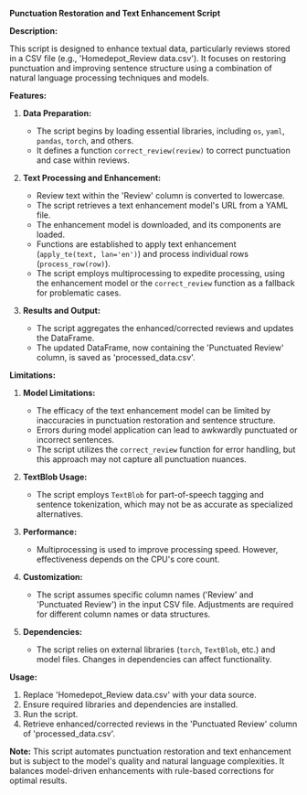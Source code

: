 **Punctuation Restoration and Text Enhancement Script**

**Description:**

This script is designed to enhance textual data, particularly reviews stored in a CSV file (e.g., 'Homedepot_Review data.csv'). It focuses on restoring punctuation and improving sentence structure using a combination of natural language processing techniques and models.

**Features:**

1. **Data Preparation:**
   - The script begins by loading essential libraries, including `os`, `yaml`, `pandas`, `torch`, and others.
   - It defines a function `correct_review(review)` to correct punctuation and case within reviews.

2. **Text Processing and Enhancement:**
   - Review text within the 'Review' column is converted to lowercase.
   - The script retrieves a text enhancement model's URL from a YAML file.
   - The enhancement model is downloaded, and its components are loaded.
   - Functions are established to apply text enhancement (`apply_te(text, lan='en')`) and process individual rows (`process_row(row)`).
   - The script employs multiprocessing to expedite processing, using the enhancement model or the `correct_review` function as a fallback for problematic cases.

3. **Results and Output:**
   - The script aggregates the enhanced/corrected reviews and updates the DataFrame.
   - The updated DataFrame, now containing the 'Punctuated Review' column, is saved as 'processed_data.csv'.

**Limitations:**

1. **Model Limitations:**
   - The efficacy of the text enhancement model can be limited by inaccuracies in punctuation restoration and sentence structure.
   - Errors during model application can lead to awkwardly punctuated or incorrect sentences.
   - The script utilizes the `correct_review` function for error handling, but this approach may not capture all punctuation nuances.

2. **TextBlob Usage:**
   - The script employs `TextBlob` for part-of-speech tagging and sentence tokenization, which may not be as accurate as specialized alternatives.

3. **Performance:**
   - Multiprocessing is used to improve processing speed. However, effectiveness depends on the CPU's core count.

4. **Customization:**
   - The script assumes specific column names ('Review' and 'Punctuated Review') in the input CSV file. Adjustments are required for different column names or data structures.

5. **Dependencies:**
   - The script relies on external libraries (`torch`, `TextBlob`, etc.) and model files. Changes in dependencies can affect functionality.

**Usage:**

1. Replace 'Homedepot_Review data.csv' with your data source.
2. Ensure required libraries and dependencies are installed.
3. Run the script.
4. Retrieve enhanced/corrected reviews in the 'Punctuated Review' column of 'processed_data.csv'.

**Note:**
This script automates punctuation restoration and text enhancement but is subject to the model's quality and natural language complexities. It balances model-driven enhancements with rule-based corrections for optimal results.
